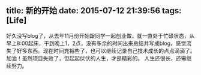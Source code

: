 title: 新的开始
date: 2015-07-12 21:39:56
tags: [Life]
---

好久没写blog了，从去年11月份开始跟同学一起创业做，就一直处于忙碌状态，从早上8:00起床，干到晚上1，2点，没有多余的时间出来总结并写成blog，感觉流失了好多东西。现在时间充裕些了，也可以继续记录自己技术成长的点点滴滴了。加油！虽然项目失败了，但起起伏伏的人生，才是精彩的。 人生还很长，还需继续努力。